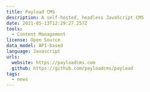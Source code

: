 ```yaml
---
title: Payload CMS
description: A self-hosted, headless JavaScript CMS
date: 2021-05-13T12:29:27.257Z
tools:
  - Content Management
license: Open Source
data_model: API-based
language: Javascript
urls:
  website: https://payloadcms.com
  github: https://github.com/payloadcms/payload
tags:
  - news
---
```

